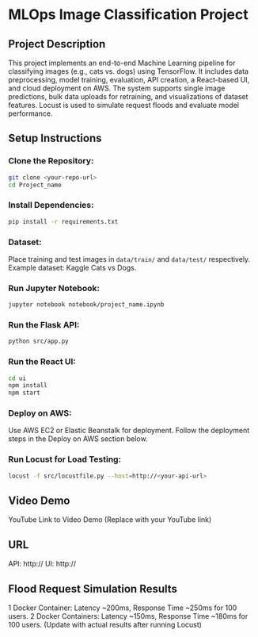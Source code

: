 # MLOps Image Classification Project

## Project Description
This project implements an end-to-end Machine Learning pipeline for classifying images (e.g., cats vs. dogs) using TensorFlow. It includes data preprocessing, model training, evaluation, API creation, a React-based UI, and cloud deployment on AWS. The system supports single image predictions, bulk data uploads for retraining, and visualizations of dataset features. Locust is used to simulate request floods and evaluate model performance.

## Setup Instructions

### Clone the Repository:
```bash
git clone <your-repo-url>
cd Project_name
```

### Install Dependencies:
```bash
pip install -r requirements.txt
```

### Dataset:

Place training and test images in `data/train/` and `data/test/` respectively.
Example dataset: Kaggle Cats vs Dogs.

### Run Jupyter Notebook:
```bash
jupyter notebook notebook/project_name.ipynb
```

### Run the Flask API:
```bash
python src/app.py
```

### Run the React UI:
```bash
cd ui
npm install
npm start
```

### Deploy on AWS:

Use AWS EC2 or Elastic Beanstalk for deployment.
Follow the deployment steps in the Deploy on AWS section below.

### Run Locust for Load Testing:
```bash
locust -f src/locustfile.py --host=http://<your-api-url>
```

## Video Demo
YouTube Link to Video Demo (Replace with your YouTube link)

## URL

API: http://<your-api-url>
UI: http://<your-ui-url>

## Flood Request Simulation Results

1 Docker Container: Latency ~200ms, Response Time ~250ms for 100 users.
2 Docker Containers: Latency ~150ms, Response Time ~180ms for 100 users.
(Update with actual results after running Locust)
